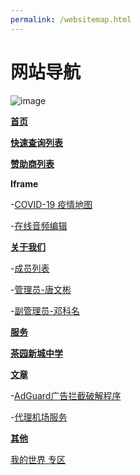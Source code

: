 ```yaml
---
permalink: /websitemap.html
---
```


# 网站导航

![image](https://user-images.githubusercontent.com/102907913/173813879-656c5d94-b9f1-485f-8804-5240d8db3365.png)

**[首页](https://corestudi0.github.io)**

**[快速查询列表](/list)**

**[赞助商列表](/sponsors)**

**Iframe**

-[COVID-19 疫情地图](/covid19map.html)

-[在线音频编辑](/webapp/audiomass.html)

**[关于我们](/About-List)**

-[成员列表](/about/members)

-[管理员-唐文彬](/about/Administrator-TangWenbin)

-[副管理员-邓科名](/about/Admin-DengKeming)

**[服务](/service)**

**[茶园新城中学](/cyxczx.html)**

**[文章](/article)**

-[AdGuard广告拦截破解程序](/article/adguardhack)

-[代理机场服务](/article/PROXYairportservice)

**[其他](/other)**

[我的世界 专区](/mc)
